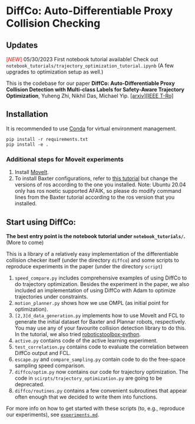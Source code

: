 # DiffCo: Auto-Differentiable Proxy Collision Checking

## Updates
<span style="color:red"> [*NEW*]</span> 05/30/2023 First notebook tutorial available! Check out `notebook_tutorials/trajectory_optimization_tutorial.ipynb` (A few upgrades to optimization setup as well.)

This is the codebase for our paper **DiffCo: Auto-Differentiable Proxy Collision Detection with Multi-class Labels for Safety-Aware Trajectory Optimization**, Yuheng Zhi, Nikhil Das, Michael Yip. [[arxiv]](https://arxiv.org/abs/2102.07413)[[IEEE T-Ro]](https://ieeexplore.ieee.org/document/9747928)

## Installation
It is recommended to use [Conda](https://docs.conda.io/projects/conda/en/latest/user-guide/getting-started.html) for virtual environment management.
```
pip install -r requirements.txt
pip install -e .
```
### Additional steps for Moveit experiments
1. Install [MoveIt](https://moveit.ros.org/install/).
2. To install Baxter configurations, refer to [this tutorial](https://github.com/RethinkRobotics/sdk-docs/wiki/MoveIt-Tutorial) but change the versions of ros according to the one you installed. Note: Ubuntu 20.04 only has ros noetic supported AFAIK, so please do modify command lines from the Baxter tutorial according to the ros version that you installed.

## Start using DiffCo:
**The best entry point is the notebook tutorial under `notebook_tutorials/`.** (More to come)

This is a library of a relatively easy implementation of the differentiable collision checker itself (under the directory `diffco`) and some scripts to reproduce experiments in the paper (under the directory `script`)
1. `speed_compare.py` includes comprehensive examples of using DiffCo to do trajectory optimization. Besides the experiment in the paper, we also included an implementation of using DiffCo with Adam to optimize trajectories under constraints. 
2. `motion_planner.py` shows how we use OMPL (as initial point for optimization).
3. `[2,3]d_data_generation.py` implements how to use MoveIt and FCL to generate the initial dataset for Baxter and Plannar robots, respectively. You may use any of your favourite collision detection library to do this. In the tutorial, we also tried [roboticstoolbox-python](https://github.com/petercorke/robotics-toolbox-python).
4. `active.py` contains code of the active learning experiment.
5. `test_correlation.py` contains code to evaluate the correlation between DiffCo output and FCL.
6. `escape.py` and `compare_sampling.py` contain code to do the free-space sampling speed comparison.
7. `diffco/optim.py` now contains our code for trajectory optimization. The code in `scirpts/trajectory_optimization.py` are going to be deprecated.
8. `diffco/routines.py` contains a few convenient subroutines that appear often enough that we decided to write them into functions.

For more info on how to get started with these scripts (to, e.g., reproduce our experiments), see [`experiments.md`](experiments.md).


